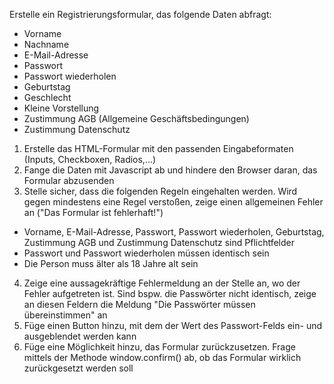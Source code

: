 Erstelle ein Registrierungsformular, das folgende Daten abfragt:
- Vorname
- Nachname
- E-Mail-Adresse
- Passwort
- Passwort wiederholen
- Geburtstag
- Geschlecht
- Kleine Vorstellung
- Zustimmung AGB (Allgemeine Geschäftsbedingungen)
- Zustimmung Datenschutz
1. Erstelle das HTML-Formular mit den passenden Eingabeformaten (Inputs, Checkboxen, Radios,...)
2. Fange die Daten mit Javascript ab und hindere den Browser daran, das Formular abzusenden
3. Stelle sicher, dass die folgenden Regeln eingehalten werden. Wird gegen mindestens eine Regel verstoßen, zeige einen
allgemeinen Fehler an ("Das Formular ist fehlerhaft!")
- Vorname, E-Mail-Adresse, Passwort, Passwort wiederholen, Geburtstag, Zustimmung AGB und Zustimmung Datenschutz sind
Pflichtfelder
- Passwort und Passwort wiederholen müssen identisch sein
- Die Person muss älter als 18 Jahre alt sein
4. Zeige eine aussagekräftige Fehlermeldung an der Stelle an, wo der Fehler aufgetreten ist. Sind bspw. die Passwörter
nicht identisch, zeige an diesen Feldern die Meldung "Die Passwörter müssen übereinstimmen" an
5. Füge einen Button hinzu, mit dem der Wert des Passwort-Felds ein- und ausgeblendet werden kann
6. Füge eine Möglichkeit hinzu, das Formular zurückzusetzen. Frage mittels der Methode window.confirm() ab, ob das
Formular wirklich zurückgesetzt werden soll